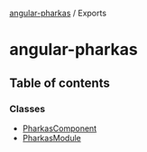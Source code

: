 [angular-pharkas](README.md) / Exports

# angular-pharkas

## Table of contents

### Classes

- [PharkasComponent](classes/PharkasComponent.md)
- [PharkasModule](classes/PharkasModule.md)
